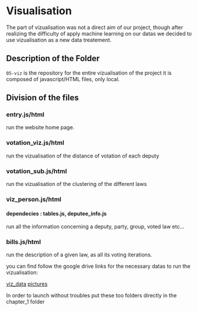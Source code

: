# Visualisation
The part of vizualisation was not a direct aim of our project, though after realizing the difficulty of apply machine learning on our datas we decided to use vizualisation as a new data treatement.
## Description of the Folder
`05-viz` is the repository for the entire vizualisation of the project it is composed of javascript/HTML files, only local.

## Division of the files

### entry.js/html
run the website home page.

### votation_viz.js/html
run the vizualisation of the distance of votation of each deputy

### votation_sub.js/html
run the vizualisation of the clustering of the different laws

### viz_person.js/html
#### dependecies : tables.js, deputee_info.js
run all the information concerning a deputy, party, group, voted law etc...

### bills.js/html
run the description of a given law, as all its voting iterations.


you can find follow the google drive links for the necessary datas to run the vizualisation:

[viz_data](https://drive.google.com/open?id=0B59kcXdstMisdkN6NG5maVRkUVE)
[pictures](https://drive.google.com/open?id=0B59kcXdstMisaVZsYU4yUkpxcm8)

In order to launch without troubles put these too folders directly in the chapter_1 folder
